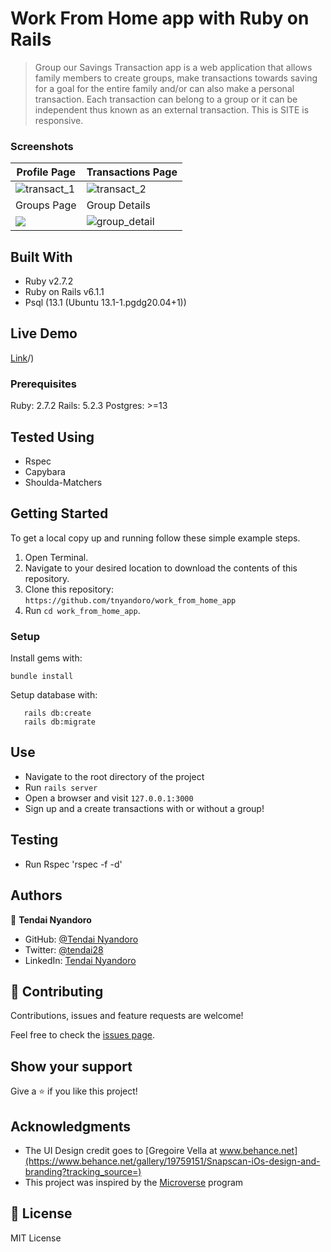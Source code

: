 # Work From Home app with Ruby on Rails

> Group our Savings Transaction app is a web application that allows family members to create groups, make transactions towards saving for a goal for the entire family and/or can also make a personal transaction. Each transaction can belong to a group or it can be independent thus known as an external transaction. This is SITE is responsive.

### Screenshots

|Profile Page|Transactions Page
|-|-|
|![transact_1](https://user-images.githubusercontent.com/30318155/105916032-106e5280-6039-11eb-8e29-6f80fc3e6969.png)|![transact_2](https://user-images.githubusercontent.com/30318155/105917396-ec137580-603a-11eb-86b4-68cba9f8ceef.png)
|Groups Page|Group Details|
|![](https://user-images.githubusercontent.com/30318155/105916220-47446880-6039-11eb-9923-32f936ca2ab7.png)|![group_detail](https://user-images.githubusercontent.com/30318155/105916488-a6a27880-6039-11eb-86b0-d0da965b6743.png)


## Built With

- Ruby v2.7.2
- Ruby on Rails v6.1.1
- Psql (13.1 (Ubuntu 13.1-1.pgdg20.04+1))

## Live Demo

[Link](https://work-from-home-app.herokuapp.com/)/)

### Prerequisites

Ruby: 2.7.2
Rails: 5.2.3
Postgres: >=13

## Tested Using

- Rspec
- Capybara
- Shoulda-Matchers

## Getting Started

To get a local copy up and running follow these simple example steps.
1. Open Terminal.
2. Navigate to your desired location to download the contents of this repository.
3. Clone this repository: ```https://github.com/tnyandoro/work_from_home_app```
4. Run ```cd work_from_home_app```.

### Setup

Install gems with:

```
bundle install
```

Setup database with:

```
   rails db:create
   rails db:migrate
```


## Use

- Navigate to the root directory of the project
- Run `rails server`
- Open a browser and visit `127.0.0.1:3000`
- Sign up and a create transactions with or without a group!

## Testing

- Run Rspec 'rspec -f -d'


## Authors

👤 **Tendai Nyandoro**

- GitHub: [@Tendai Nyandoro](https://github.com/tnyandoro)
- Twitter: [@tendai28](https://twitter.com/tendai28)
- LinkedIn: [Tendai Nyandoro](https://www.linkedin.com/in/tendai-nyandoro/)

## 🤝 Contributing

Contributions, issues and feature requests are welcome!

Feel free to check the [issues page](https://github.com/tnyandoro/work_from_home_app/issues/).

## Show your support

Give a ⭐️ if you like this project!

## Acknowledgments

- The UI Design credit goes to [Gregoire Vella at www.behance.net](https://www.behance.net/gallery/19759151/Snapscan-iOs-design-and-branding?tracking_source=)
- This project was inspired by the [Microverse](https:www.microverse.org) program


## 📝 License

MIT License

